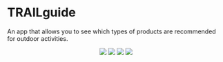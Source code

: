 # TRAILguide
An app that allows you to see which types of products are recommended for outdoor activities.

<p align="center">
  <img src="TRAILguide/App-Screenshots/AppInfoVC.png"/>
  <img src="TRAILguide/App-Screenshots/AllCategoriesVC.png"/>
  <img src="TRAILguide/App-Screenshots/SpecificCategoryVC.png"/>
  <img src="TRAILguide/App-Screenshots/DetailVC.png"/>
</p>
